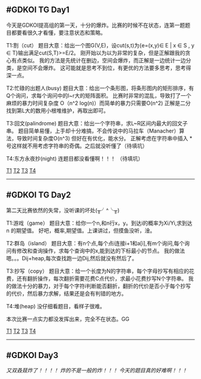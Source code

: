 #GDKOI TG Day1
---
今天是GDKOI提高组的第一天，十分的爆炸。比赛的时候不在状态，连第一题题目都要看很久才看懂，要注意状态和策略。

T1:割（cut）
题目大意：给出一个图G(V,E)，设cut(s,t)为{e=(x,y)∈ E | x ∈ S , y ∈ T}输出满足cut(S,T)>=E/2。
刚开始以为以为非常的复杂，但是正解跟我的贪心有点类似。
我的方法是先统计在删边，空间会爆炸，而正解是一边统计一边分类，是空间不会爆炸。
这可能就是思考不到位，有更优的方法要多思考，思考得深一点。

T2:忙碌的出题人(busy)
题目大意：给出一个条形图，将条形图内的矩形排序，有Q个询问，求每个询问中的l~r大的矩阵面积。
比赛时非常的混乱，导致打了一个麻烦的暴力时间复杂度 O（n^2 log(n)）而简单的暴力只需要O(n^2)
正解是二分找到第L大的数用小根堆维护，再取出即可。

T3:回文(palindrome)
题目大意：给出一个字符串，求L~R区间内最大的回文子串。
题目简单易懂，上手却十分难搞，不会传说中的马拉车（Manacher）算法，导致时间复杂度O(n^3) 但好在有优化，能水分。
正解考虑在字符串中插入 * 号这样就不用考虑字符串的奇偶。之后就没听懂了（待填坑）

T4:东方永夜抄(night)
连题目都没看懂啊！！！ （待填坑）

[T1](https://gmoj.net/junior/#main/show/2481)
[T2](https://gmoj.net/junior/#main/show/2482)
[T3](https://gmoj.net/junior/#main/show/2483)
[T4](https://gmoj.net/junior/#main/show/2484)


---

#GDKOI TG Day2
---
第二天比赛依然的失常，没听课的坏处(╥╯^╰╥)

T1:游戏（game）
题目大意：给你一个n,和n行x，y。到达i的概率为Xi/Yi,求到达 n 的期望值。
好吧，概率,期望值。上课讲过，但摸鱼没听，淦。

T2:群岛（island）
题目大意：有n个点,每个点i连接i+1和a[i],有m个询问,每个询问有修改和查询操作，求每个查询中的x,能到达的下标最小的节点。
我的做法嗯。。。Dij+heap,每次查找跑一边Dij,然后就没有然后了。

T3:抄写（copy）
题目大意：给一个长度为N的字符串，每个字母抄写有相应的花费，还有翻折操作，每次翻折需要花费C点代价，求最小花费抄写N个字符串。
我的做法十分的暴力，对于每个字符i判断能否翻折，翻折的代价是否小于每个抄写的代价，然后暴力求解，结果还是会有判错的地方。

T4:堆(heap)
没仔细看题目，看样子很难。


本次比赛一点实力都没发挥出来，完全不在状态。GG

[T1](https://gmoj.net/senior/#main/show/6965)
[T2](https://gmoj.net/senior/#main/show/6966)
[T3](https://gmoj.net/senior/#main/show/6967)
[T4](https://gmoj.net/senior/#main/show/6968)


---

#GDKOI Day3
---
*又双叒叕炸了！！！！*
*炸的不是一般的炸！！！*
*今天的题目真的好难啊！！！*
